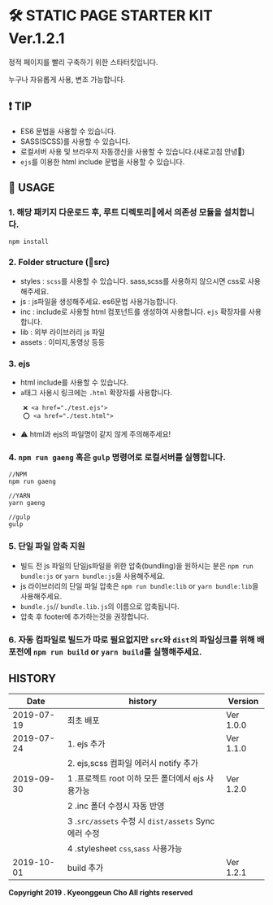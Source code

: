 # 🛠 STATIC PAGE STARTER KIT Ver.1.2.1

정적 페이지를 빨리 구축하기 위한 스타터킷입니다.

누구나 자유롭게 사용, 변조 가능합니다.

## ❗️ TIP

- ES6 문법을 사용할 수 있습니다.
- SASS(SCSS)를 사용할 수 있습니다.
- 로컬서버 사용 및 브라우저 자동갱신을 사용할 수 있습니다.(새로고침 안녕👋)
- `ejs`를 이용한 html include 문법을 사용할 수 있습니다.

## 📃 USAGE

### 1. 해당 패키지 다운로드 후, 루트 디렉토리📁에서 의존성 모듈을 설치합니다.

```
npm install
```


### 2. Folder structure (📁src)
- styles : `scss`를 사용할 수 있습니다. sass,scss를 사용하지 않으시면 css로 사용해주세요.
- js : js파일을 생성해주세요. es6문법 사용가능합니다.
- inc : include로 사용할 html 컴포넌트를 생성하여 사용합니다. `ejs` 확장자를 사용합니다.
- lib : 외부 라이브러리 js 파일
- assets : 이미지,동영상 등등

### 3. ejs
- html include를 사용할 수 있습니다.
- `a`태그 사용시 링크에는 `.html` 확장자를 사용합니다.
```
    ❌ <a href="./test.ejs">
    ⭕️ <a href="./test.html">
```
- ⚠️ html과 ejs의 파일명이 같지 않게 주의해주세요!

### 4. `npm run gaeng` 혹은 `gulp` 명령어로 로컬서버를 실행합니다. 

```
//NPM
npm run gaeng

//YARN
yarn gaeng

//gulp
gulp
```

### 5. 단일 파일 압축 지원
- 빌드 전 js 파일의 단일js파일을 위한 압축(bundling)을 원하시는 분은 `npm run bundle:js` or `yarn bundle:js`을 사용해주세요.
- js 라이브러리의 단일 파일 압축은 `npm run bundle:lib` or `yarn bundle:lib`을 사용해주세요.
- `bundle.js`// `bundle.lib.js`의 이름으로 압축됩니다.
- 압축 후 footer에 추가하는것을 권장합니다.

### 6. 자동 컴파일로 빌드가 따로 필요없지만 `src`와 `dist`의 파일싱크를 위해 배포전에 `npm run build` or `yarn build`를 실행해주세요.


## HISTORY

| Date | history | Version |
|------------|-----------|-----------|
| 2019-07-19 | 최초 배포 | Ver 1.0.0 |
| 2019-07-24 | 1. ejs 추가| Ver 1.1.0 |
|            | 2. ejs,scss 컴파일 에러시 notify 추가|    |
| 2019-09-30 | 1 .프로젝트 root 이하 모든 폴더에서 ejs 사용가능| Ver 1.2.0    |
|            | 2 .inc 폴더 수정시 자동 반영 |    |
|            | 3 .`src/assets` 수정 시 `dist/assets` Sync 에러 수정|    |
|            | 4 .stylesheet `css`,`sass` 사용가능|    |
| 2019-10-01 | build 추가 |   Ver 1.2.1   |

**Copyright 2019 . Kyeonggeun Cho All rights reserved**